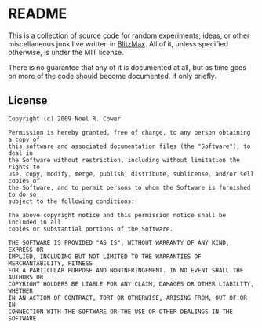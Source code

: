 README
======

This is a collection of source code for random experiments, ideas, or other miscellaneous junk I've written in [BlitzMax](http://www.blitzmax.com "BlitzMax").  All of it, unless specified otherwise, is under the MIT license.

There is no guarantee that any of it is documented at all, but as time goes on more of the code should become documented, if only briefly.


License
-------
	Copyright (c) 2009 Noel R. Cower

	Permission is hereby granted, free of charge, to any person obtaining a copy of
	this software and associated documentation files (the "Software"), to deal in
	the Software without restriction, including without limitation the rights to
	use, copy, modify, merge, publish, distribute, sublicense, and/or sell copies of
	the Software, and to permit persons to whom the Software is furnished to do so,
	subject to the following conditions:

	The above copyright notice and this permission notice shall be included in all
	copies or substantial portions of the Software.

	THE SOFTWARE IS PROVIDED "AS IS", WITHOUT WARRANTY OF ANY KIND, EXPRESS OR
	IMPLIED, INCLUDING BUT NOT LIMITED TO THE WARRANTIES OF MERCHANTABILITY, FITNESS
	FOR A PARTICULAR PURPOSE AND NONINFRINGEMENT. IN NO EVENT SHALL THE AUTHORS OR
	COPYRIGHT HOLDERS BE LIABLE FOR ANY CLAIM, DAMAGES OR OTHER LIABILITY, WHETHER
	IN AN ACTION OF CONTRACT, TORT OR OTHERWISE, ARISING FROM, OUT OF OR IN
	CONNECTION WITH THE SOFTWARE OR THE USE OR OTHER DEALINGS IN THE SOFTWARE.
